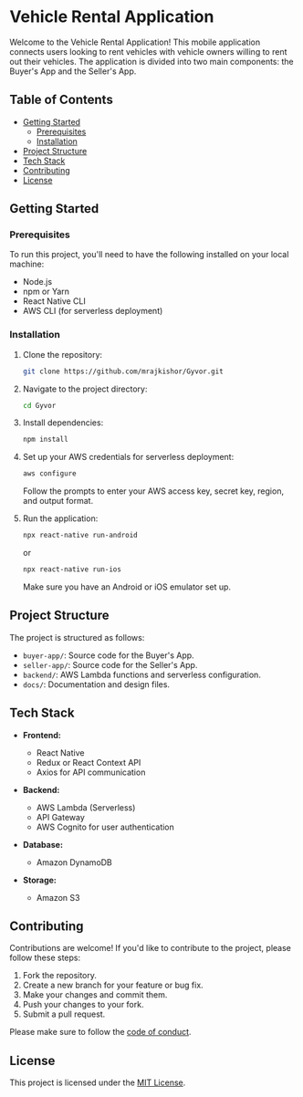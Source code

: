
# Vehicle Rental Application

Welcome to the Vehicle Rental Application! This mobile application connects users looking to rent vehicles with vehicle owners willing to rent out their vehicles. The application is divided into two main components: the Buyer's App and the Seller's App.

## Table of Contents

- [Getting Started](#getting-started)
  - [Prerequisites](#prerequisites)
  - [Installation](#installation)
- [Project Structure](#project-structure)
- [Tech Stack](#tech-stack)
- [Contributing](#contributing)
- [License](#license)

## Getting Started

### Prerequisites

To run this project, you'll need to have the following installed on your local machine:

- Node.js
- npm or Yarn
- React Native CLI
- AWS CLI (for serverless deployment)

### Installation

1. Clone the repository:

   ```bash
   git clone https://github.com/mrajkishor/Gyvor.git
   ```

2. Navigate to the project directory:

   ```bash
   cd Gyvor
   ```

3. Install dependencies:

   ```bash
   npm install
   ```

4. Set up your AWS credentials for serverless deployment:

   ```bash
   aws configure
   ```

   Follow the prompts to enter your AWS access key, secret key, region, and output format.

5. Run the application:

   ```bash
   npx react-native run-android
   ```

   or

   ```bash
   npx react-native run-ios
   ```

   Make sure you have an Android or iOS emulator set up.

## Project Structure

The project is structured as follows:

- `buyer-app/`: Source code for the Buyer's App.
- `seller-app/`: Source code for the Seller's App.
- `backend/`: AWS Lambda functions and serverless configuration.
- `docs/`: Documentation and design files.

## Tech Stack

- **Frontend:**
  - React Native
  - Redux or React Context API
  - Axios for API communication

- **Backend:**
  - AWS Lambda (Serverless)
  - API Gateway
  - AWS Cognito for user authentication

- **Database:**
  - Amazon DynamoDB

- **Storage:**
  - Amazon S3

## Contributing

Contributions are welcome! If you'd like to contribute to the project, please follow these steps:

1. Fork the repository.
2. Create a new branch for your feature or bug fix.
3. Make your changes and commit them.
4. Push your changes to your fork.
5. Submit a pull request.

Please make sure to follow the [code of conduct](CODE_OF_CONDUCT.md).

## License

This project is licensed under the [MIT License](LICENSE).